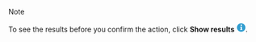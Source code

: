 <!-- markdownlint-disable-file MD041 -->
> [!NOTE]
> To see the results before you confirm the action, click **Show results** ![icon][img1].

<!-- Referenced images -->
[img1]: ../../../../common/icons/info-ball.png
